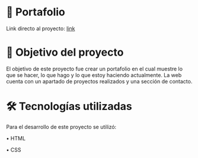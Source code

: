 # :muscle:	Portafolio
Link directo al proyecto: [link](https://lordlez.github.io/portafolio/)


# 📝 Objetivo del proyecto
El objetivo de este proyecto fue crear un portafolio en el cual muestre lo que se hacer, lo que hago y lo que estoy haciendo actualmente. La web cuenta con un apartado
de proyectos realizados y una sección de contacto.

# :hammer_and_wrench: Tecnologías utilizadas
Para el desarrollo de este proyecto se utilizó:

• HTML

• CSS
